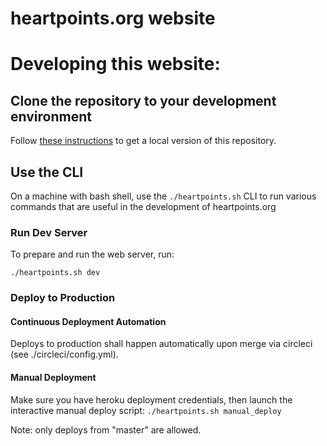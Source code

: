 heartpoints.org website
==================================

# Developing this website:

## Clone the repository to your development environment

Follow [these instructions](https://help.github.com/articles/fork-a-repo/)
to get a local version of this repository.

## Use the CLI

On a machine with bash shell, use the `./heartpoints.sh` CLI to run various commands that are useful
in the development of heartpoints.org

### Run Dev Server

To prepare and run the web server, run:

    ./heartpoints.sh dev

### Deploy to Production

#### Continuous Deployment Automation

Deploys to production shall happen automatically upon merge via circleci
(see ./circleci/config.yml).

#### Manual Deployment

Make sure you have heroku deployment credentials, then launch the interactive
manual deploy script: `./heartpoints.sh manual_deploy`

Note: only deploys from "master"
are allowed.
